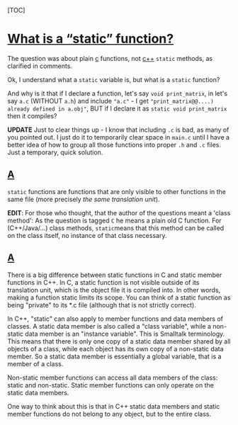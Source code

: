 [TOC]







# [What is a “static” function?](https://stackoverflow.com/questions/558122/what-is-a-static-function)

The question was about plain [c](https://stackoverflow.com/questions/tagged/c) functions, not [c++](https://stackoverflow.com/questions/tagged/c%2b%2b) `static` methods, as clarified in comments.

Ok, I understand what a `static` variable is, but what is a `static` function?

And why is it that if I declare a function, let's say `void print_matrix`, in let's say `a.c` (WITHOUT `a.h`) and include `"a.c"` - I get `"print_matrix@@....) already defined in a.obj"`, BUT if I declare it as `static void print_matrix` then it compiles?

**UPDATE** Just to clear things up - I know that including `.c` is bad, as many of you pointed out. I just do it to temporarily clear space in `main.c` until I have a better idea of how to group all those functions into proper `.h` and `.c` files. Just a temporary, quick solution.



## [A](https://stackoverflow.com/a/558132)

`static` functions are functions that are only visible to other functions in the same file (more precisely *the same translation unit*).

**EDIT**: For those who thought, that the author of the questions meant a 'class method': As the question is tagged `C` he means a plain old C function. For (C++/Java/...) class methods, `static`means that this method can be called on the class itself, no instance of that class necessary.



## [A](https://stackoverflow.com/a/558201)

There is a big difference between static functions in C and static member functions in C++. In C, a static function is not visible outside of its translation unit, which is the object file it is compiled into. In other words, making a function static limits its scope. You can think of a static function as being "private" to its *.c file (although that is not strictly correct).

In C++, "static" can also apply to member functions and data members of classes. A static data member is also called a "class variable", while a non-static data member is an "instance variable". This is Smalltalk terminology. This means that there is only one copy of a static data member shared by all objects of a class, while each object has its own copy of a non-static data member. So a static data member is essentially a global variable, that is a member of a class.

Non-static member functions can access all data members of the class: static and non-static. Static member functions can only operate on the static data members.

One way to think about this is that in C++ static data members and static member functions do not belong to any object, but to the entire class.